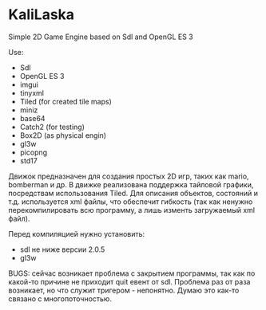 # KaliLaska

Simple 2D Game Engine based on Sdl and OpenGL ES 3

Use:
  - Sdl
  - OpenGL ES 3
  - imgui
  - tinyxml
  - Tiled (for created tile maps)
  - miniz
  - base64
  - Catch2 (for testing)
  - Box2D (as physical engin)
  - gl3w
  - picopng
  - std17

Движок предназначен для создания простых 2D игр, таких как mario, bomberman и
др. В движке реализована поддержка тайловой графики, посредствам использования 
Tiled. Для описания объектов, состояний и т.д. используется xml файлы, что
обеспечит гибкость (так как ненужно перекомпилировать всю программу, а лишь
изменть загружаемый xml файл).

Перед компиляцией нужно установить:
  - sdl не ниже версии 2.0.5
  - gl3w

BUGS:
  сейчас возникает проблема с закрытием программы, так как по какой-то причине не
  приходит quit евент от sdl. Проблема раз от раза возникает, но что служит 
  тригером - непонятно. Думаю это как-то связано с многопоточностью.
